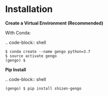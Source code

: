 Installation
============

**Create a Virtual Environment (Recommended)**

With Conda:

   .. code-block:: shell

    $ conda create --name gengo python=3.7
    $ source activate gengo
    (gengo) $
   

**Pip Install**

   .. code-block:: shell

    (gengo) $ pip install shizen-gengo

